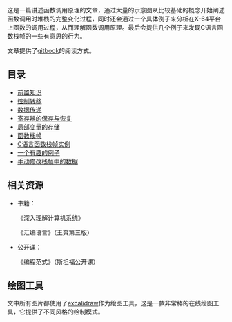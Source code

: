 

这是一篇讲述函数调用原理的文章，通过大量的示意图从比较基础的概念开始阐述函数调用时堆栈的完整变化过程，同时还会通过一个具体例子来分析在X-64平台上函数的调用过程，从而理解函数调用原理。最后会提供几个例子来发现C语言函数栈帧的一些有意思的行为。

文章提供了[gitbook](https://acodercat.github.io/function-call-principle/)的阅读方式。



## 目录

* [前置知识](https://acodercat.github.io/function-call-principle/pre-knowledge.html)
* [控制转移](https://acodercat.github.io/function-call-principle/control-transfer.html)
* [数据传递](https://acodercat.github.io/function-call-principle/data-transfer.html)
* [寄存器的保存与恢复](https://acodercat.github.io/function-call-principle/save-and-restore-of-registers.html)
* [局部变量的存储](https://acodercat.github.io/function-call-principle/storage-of-local-variables.html)
* [函数栈帧](https://acodercat.github.io/function-call-principle/function-stack-frame.html)
* [C语言函数栈帧实例](https://acodercat.github.io/function-call-principle/c-stack-frame-example.html)
* [一个有趣的例子](https://acodercat.github.io/function-call-principle/interesting-example.html)
* [手动修改栈帧中的数据](https://acodercat.github.io/function-call-principle/modify-stack-frame-data.html)



## 相关资源

* 书籍：

  《深入理解计算机系统》

  《汇编语言》（王爽第三版）

* 公开课：

  《编程范式》（斯坦福公开课）

  

## 绘图工具

文中所有图片都使用了[excalidraw](https://excalidraw.com/)作为绘图工具，这是一款非常棒的在线绘图工具，它提供了不同风格的绘制模式。